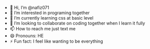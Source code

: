 - 👋 Hi, I’m @nafiz071
- 👀 I’m interested in programing together
- 🌱 I’m currently learning css at basic level
- 💞️ I’m looking to collaborate on coding together when I learn it fully
- 📫 How to reach me just text me
- 😄 Pronouns: HE
- ⚡ Fun fact: I feel like wanting to be everything

<!---
nafiz071/nafiz071 is a ✨ special ✨ repository because its `README.md` (this file) appears on your GitHub profile.
You can click the Preview link to take a look at your changes.
--->
